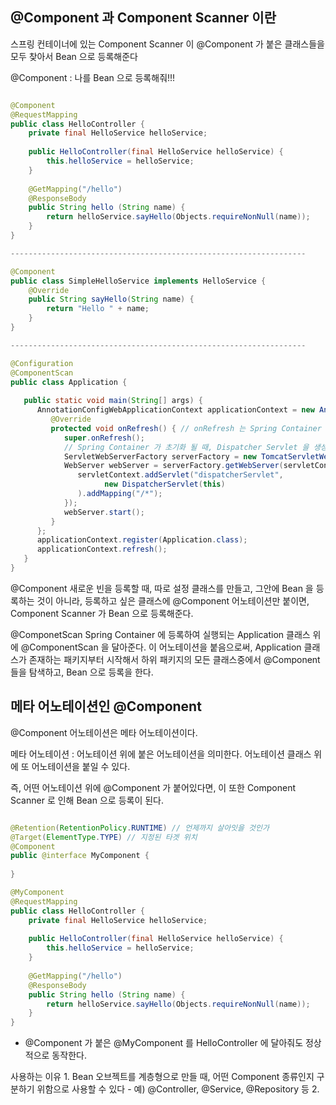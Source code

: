 
## @Component 과 Component Scanner 이란

스프링 컨테이너에 있는 Component Scanner 이 @Component 가 붙은 클래스들을 모두 찾아서 Bean 으로 등록해준다

@Component : 나를 Bean 으로 등록해줘!!!

```java

@Component  
@RequestMapping  
public class HelloController {  
    private final HelloService helloService;  
  
    public HelloController(final HelloService helloService) {  
        this.helloService = helloService;  
    }  
  
    @GetMapping("/hello")  
    @ResponseBody  
    public String hello (String name) {  
        return helloService.sayHello(Objects.requireNonNull(name));  
    }  
}

------------------------------------------------------------------

@Component  
public class SimpleHelloService implements HelloService {  
    @Override  
    public String sayHello(String name) {  
        return "Hello " + name;  
    }  
}

------------------------------------------------------------------

@Configuration  
@ComponentScan  
public class Application {  
  
   public static void main(String[] args) {  
      AnnotationConfigWebApplicationContext applicationContext = new AnnotationConfigWebApplicationContext() {  
         @Override  
         protected void onRefresh() { // onRefresh 는 Spring Container 가 초기화 되는 도중에 진행되도록 하는 메소드다.  
            super.onRefresh();  
            // Spring Container 가 초기화 될 때, Dispatcher Servlet 을 생성하도록 하는 것.  
            ServletWebServerFactory serverFactory = new TomcatServletWebServerFactory();  
            WebServer webServer = serverFactory.getWebServer(servletContext -> {  
               servletContext.addServlet("dispatcherServlet",  
                     new DispatcherServlet(this)  
               ).addMapping("/*");  
            });  
            webServer.start();  
         }  
      };  
      applicationContext.register(Application.class);  
      applicationContext.refresh();  
   }  
}

```


@Component
	새로운 빈을 등록할 때, 따로 설정 클래스를 만들고, 그안에 Bean 을 등록하는 것이 아니라,
	등록하고 싶은 클래스에 @Component 어노테이션만 붙이면, Component Scanner 가 Bean 으로 등록해준다. 

@ComponetScan
	Spring Container 에 등록하여 실행되는 Application 클래스 위에 @ComponentScan 을 달아준다.
	이 어노테이션을 붙음으로써, Application 클래스가 존재하는 패키지부터 시작해서 하위 패키지의 모든 클래스중에서 @Component 들을 탐색하고, Bean 으로 등록을 한다. 


## 메타 어노테이션인 @Component

@Component 어노테이션은 메타 어노테이션이다.

메타 어노테이션 : 어노테이션 위에 붙은 어노테이션을 의미한다. 어노테이션 클래스 위에 또 어노테이션을 붙일 수 있다. 

즉, 어떤 어노테이션 위에 @Component 가 붙어있다면, 이 또한 Component Scanner 로 인해 Bean 으로 등록이 된다.

```java

@Retention(RetentionPolicy.RUNTIME) // 언제까지 살아잇을 것인가  
@Target(ElementType.TYPE) // 지정된 타겟 위치  
@Component  
public @interface MyComponent {  
  
}

@MyComponent  
@RequestMapping  
public class HelloController {  
    private final HelloService helloService;  
  
    public HelloController(final HelloService helloService) {  
        this.helloService = helloService;  
    }  
  
    @GetMapping("/hello")  
    @ResponseBody  
    public String hello (String name) {  
        return helloService.sayHello(Objects.requireNonNull(name));  
    }  
}

```
- @Component 가 붙은 @MyComponent 를 HelloController 에 달아줘도 정상적으로 동작한다. 


사용하는 이유 
	1. Bean 오브젝트를 계층형으로 만들 때, 어떤 Component 종류인지 구분하기 위함으로 사용할 수 있다 
		- 예) @Controller, @Service, @Repository 등
	2. 